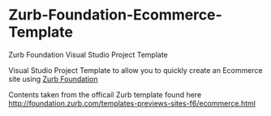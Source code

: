 # Zurb-Foundation-Ecommerce-Template
Zurb Foundation Visual Studio Project Template

Visual Studio Project Template to allow you to quickly create an Ecommerce site using [Zurb Foundation](http://foundation.zurb.com/)

Contents taken from the officail Zurb template found here http://foundation.zurb.com/templates-previews-sites-f6/ecommerce.html
